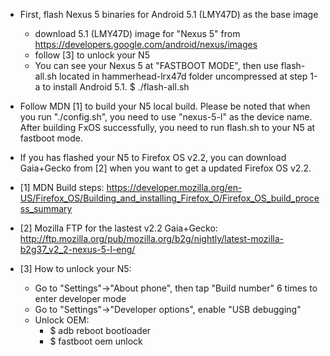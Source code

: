 
 - First, flash Nexus 5 binaries for Android 5.1 (LMY47D) as the base image
	 - download 5.1 (LMY47D) image for "Nexus 5" from https://developers.google.com/android/nexus/images
	 - follow [3] to unlock your N5
	 - You can see your Nexus 5 at "FASTBOOT MODE", then use flash-all.sh located in hammerhead-lrx47d folder uncompressed at step 1-a to install Android 5.1.
        $ ./flash-all.sh

 - Follow MDN [1] to build your N5 local build. Please be noted that when you run "./config.sh", you need to use "nexus-5-l" as the device name. After building FxOS successfully, you need to run flash.sh to your N5 at fastboot mode.

 - If you has flashed your N5 to Firefox OS v2.2, you can download Gaia+Gecko from [2] when you want to get a updated Firefox OS v2.2.

 - [1] MDN Build steps: https://developer.mozilla.org/en-US/Firefox_OS/Building_and_installing_Firefox_O/Firefox_OS_build_process_summary
 - [2] Mozilla FTP for the lastest v2.2 Gaia+Gecko: http://ftp.mozilla.org/pub/mozilla.org/b2g/nightly/latest-mozilla-b2g37_v2_2-nexus-5-l-eng/
 - [3] How to unlock your N5:
	 - Go to "Settings"->"About phone", then tap "Build number" 6 times to enter developer mode
	 - Go to "Settings"->"Developer options", enable "USB debugging"
	 - Unlock OEM:
		 - $ adb reboot bootloader
		 - $ fastboot oem unlock

